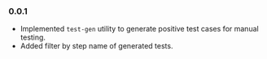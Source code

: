 ### 0.0.1

- Implemented `test-gen` utility to generate positive test cases for manual testing.
- Added filter by step name of generated tests.
